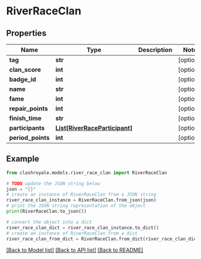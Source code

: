 # RiverRaceClan


## Properties

Name | Type | Description | Notes
------------ | ------------- | ------------- | -------------
**tag** | **str** |  | [optional] 
**clan_score** | **int** |  | [optional] 
**badge_id** | **int** |  | [optional] 
**name** | **str** |  | [optional] 
**fame** | **int** |  | [optional] 
**repair_points** | **int** |  | [optional] 
**finish_time** | **str** |  | [optional] 
**participants** | [**List[RiverRaceParticipant]**](RiverRaceParticipant.md) |  | [optional] 
**period_points** | **int** |  | [optional] 

## Example

```python
from clashroyale.models.river_race_clan import RiverRaceClan

# TODO update the JSON string below
json = "{}"
# create an instance of RiverRaceClan from a JSON string
river_race_clan_instance = RiverRaceClan.from_json(json)
# print the JSON string representation of the object
print(RiverRaceClan.to_json())

# convert the object into a dict
river_race_clan_dict = river_race_clan_instance.to_dict()
# create an instance of RiverRaceClan from a dict
river_race_clan_from_dict = RiverRaceClan.from_dict(river_race_clan_dict)
```
[[Back to Model list]](../README.md#documentation-for-models) [[Back to API list]](../README.md#documentation-for-api-endpoints) [[Back to README]](../README.md)


